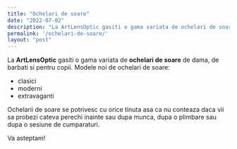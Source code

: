 ```yaml
---
title: "Ochelari de soare"
date: "2022-07-02"
description: "La ArtLensOptic gasiti o gama variata de ochelari de soare de dama, de barbati si pentru copii. "
permalink: '/ochelari-de-soare/'
layout: "post"
---
```

La **ArtLensOptic** gasiti o gama variata de **ochelari de soare** de dama, de barbati si pentru copii. Modele noi de ochelari de soare:

- clasici
- moderni
- extravaganti

Ochelarii de soare se potrivesc cu orice tinuta asa ca nu conteaza daca vii sa probezi cateva perechi inainte sau dupa munca, dupa o plimbare sau dupa o sesiune de cumparaturi.

Va asteptam!